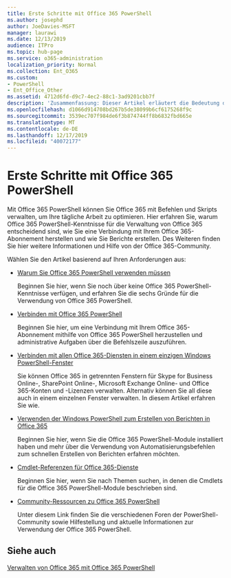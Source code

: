 ```yaml
---
title: Erste Schritte mit Office 365 PowerShell
ms.author: josephd
author: JoeDavies-MSFT
manager: laurawi
ms.date: 12/13/2019
audience: ITPro
ms.topic: hub-page
ms.service: o365-administration
localization_priority: Normal
ms.collection: Ent_O365
ms.custom:
- PowerShell
- Ent_Office_Other
ms.assetid: 4712d6fd-d9c7-4ec2-88c1-3ad9201cbb7f
description: 'Zusammenfassung: Dieser Artikel erläutert die Bedeutung der Office 365 PowerShell, beschreibt die Anbindung an Office 365-Mandanten und nennt Hilferessourcen.'
ms.openlocfilehash: d1066d914708bd267b5de38099b6cf6175268f9c
ms.sourcegitcommit: 3539ec707f984de6f3b874744ff8b6832fbd665e
ms.translationtype: MT
ms.contentlocale: de-DE
ms.lasthandoff: 12/17/2019
ms.locfileid: "40072177"
---
```

# <a name="getting-started-with-office-365-powershell"></a>Erste Schritte mit Office 365 PowerShell

Mit Office 365 PowerShell können Sie Office 365 mit Befehlen und Skripts verwalten, um Ihre tägliche Arbeit zu optimieren. Hier erfahren Sie, warum Office 365 PowerShell-Kenntnisse für die Verwaltung von Office 365 entscheidend sind, wie Sie eine Verbindung mit Ihrem Office 365-Abonnement herstellen und wie Sie Berichte erstellen. Des Weiteren finden Sie hier weitere Informationen und Hilfe von der Office 365-Community.
  
Wählen Sie den Artikel basierend auf Ihren Anforderungen aus:
  
- [Warum Sie Office 365 PowerShell verwenden müssen](why-you-need-to-use-office-365-powershell.md)
    
    Beginnen Sie hier, wenn Sie noch über keine Office 365 PowerShell-Kenntnisse verfügen, und erfahren Sie die sechs Gründe für die Verwendung von Office 365 PowerShell. 
    
- [Verbinden mit Office 365 PowerShell](connect-to-office-365-powershell.md)
    
    Beginnen Sie hier, um eine Verbindung mit Ihrem Office 365-Abonnement mithilfe von Office 365 PowerShell herzustellen und administrative Aufgaben über die Befehlszeile auszuführen.
    
- [Verbinden mit allen Office 365-Diensten in einem einzigen Windows PowerShell-Fenster](connect-to-all-office-365-services-in-a-single-windows-powershell-window.md)
    
    Sie können Office 365 in getrennten Fenstern für Skype for Business Online-, SharePoint Online-, Microsoft Exchange Online- und Office 365-Konten und -Lizenzen verwalten. Alternativ können Sie all diese auch in einem einzelnen Fenster verwalten. In diesem Artikel erfahren Sie wie.
    
- [Verwenden der Windows PowerShell zum Erstellen von Berichten in Office 365](use-windows-powershell-to-create-reports-in-office-365.md)
    
    Beginnen Sie hier, wenn Sie die Office 365 PowerShell-Module installiert haben und mehr über die Verwendung von Automatisierungsbefehlen zum schnellen Erstellen von Berichten erfahren möchten. 
    
- [Cmdlet-Referenzen für Office 365-Dienste](cmdlet-references-for-office-365-services.md)
    
    Beginnen Sie hier, wenn Sie nach Themen suchen, in denen die Cmdlets für die Office 365 PowerShell-Module beschrieben sind.
    
- [Community-Ressourcen zu Office 365 PowerShell](office-365-powershell-community-resources.md)
    
    Unter diesem Link finden Sie die verschiedenen Foren der PowerShell-Community sowie Hilfestellung und aktuelle Informationen zur Verwendung der Office 365 PowerShell.
    
## <a name="see-also"></a>Siehe auch

[Verwalten von Office 365 mit Office 365 PowerShell](manage-office-365-with-office-365-powershell.md)

